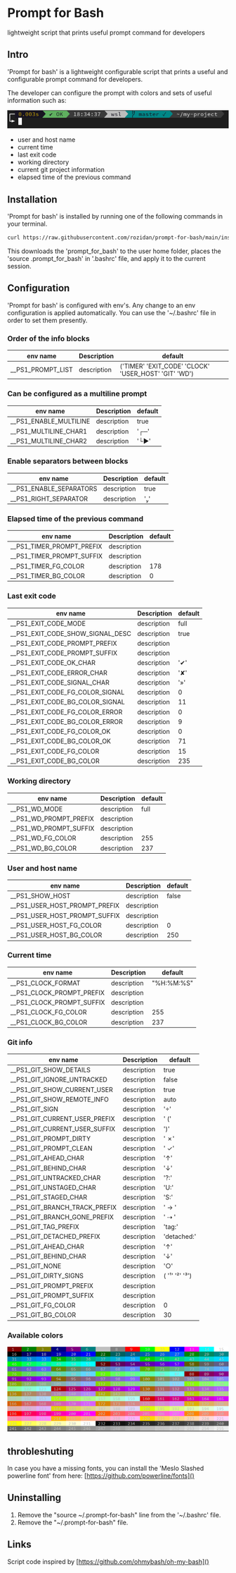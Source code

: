 # Prompt for Bash

lightweight script that prints useful prompt command for developers

## Intro

'Prompt for bash' is a lightweight configurable script that prints a useful and configurable prompt command for
developers.

The developer can configure the prompt with colors and sets of useful information such as:

![prompt1.PNG](prompt1.PNG)

* user and host name
* current time
* last exit code
* working directory
* current git project information
* elapsed time of the previous command

## Installation

'Prompt for bash' is installed by running one of the following commands in your terminal.

```bash
curl https://raw.githubusercontent.com/rozidan/prompt-for-bash/main/install.sh | bash
```

This downloads the 'prompt_for_bash' to the user home folder,
places the 'source .prompt_for_bash' in '.bashrc' file, and
apply it to the current session.

## Configuration

'Prompt for bash' is configured with env's.
Any change to an env configuration is applied automatically.
You can use the '~/.bashrc' file in order to set them presently.

### Order of the info blocks

| env name          | Description | default                                              |
|-------------------|-------------|------------------------------------------------------|
| __PS1_PROMPT_LIST | description | ('TIMER' 'EXIT_CODE' 'CLOCK' 'USER_HOST' 'GIT' 'WD') |

### Can be configured as a multiline prompt

| env name               | Description | default |
|------------------------|-------------|---------|
| __PS1_ENABLE_MULTILINE | description | true    |
| __PS1_MULTILINE_CHAR1  | description | '┌─'    |
| __PS1_MULTILINE_CHAR2  | description | '└►'    |

### Enable separators between blocks

| env name                | Description | default |
|-------------------------|-------------|---------|
| __PS1_ENABLE_SEPARATORS | description | true    |
| __PS1_RIGHT_SEPARATOR   | description | ''     |

### Elapsed time of the previous command

| env name                  | Description | default |
|---------------------------|-------------|---------|
| __PS1_TIMER_PROMPT_PREFIX | description |         |
| __PS1_TIMER_PROMPT_SUFFIX | description |         |
| __PS1_TIMER_FG_COLOR      | description | 178     |
| __PS1_TIMER_BG_COLOR      | description | 0       |

### Last exit code

| env name                         | Description | default |
|----------------------------------|-------------|---------|
| __PS1_EXIT_CODE_MODE             | description | full    |
| __PS1_EXIT_CODE_SHOW_SIGNAL_DESC | description | true    |
| __PS1_EXIT_CODE_PROMPT_PREFIX    | description |         |
| __PS1_EXIT_CODE_PROMPT_SUFFIX    | description |         |
| __PS1_EXIT_CODE_OK_CHAR          | description | '✔'     |
| __PS1_EXIT_CODE_ERROR_CHAR       | description | '✘'     |
| __PS1_EXIT_CODE_SIGNAL_CHAR      | description | '»'     |
| __PS1_EXIT_CODE_FG_COLOR_SIGNAL  | description | 0       |
| __PS1_EXIT_CODE_BG_COLOR_SIGNAL  | description | 11      |
| __PS1_EXIT_CODE_FG_COLOR_ERROR   | description | 0       |
| __PS1_EXIT_CODE_BG_COLOR_ERROR   | description | 9       |
| __PS1_EXIT_CODE_FG_COLOR_OK      | description | 0       |
| __PS1_EXIT_CODE_BG_COLOR_OK      | description | 71      |
| __PS1_EXIT_CODE_FG_COLOR         | description | 15      |
| __PS1_EXIT_CODE_BG_COLOR         | description | 235     |

### Working directory

| env name               | Description | default |
|------------------------|-------------|---------|
| __PS1_WD_MODE          | description | full    |
| __PS1_WD_PROMPT_PREFIX | description |         |
| __PS1_WD_PROMPT_SUFFIX | description |         |
| __PS1_WD_FG_COLOR      | description | 255     |
| __PS1_WD_BG_COLOR      | description | 237     |

### User and host name

| env name                      | Description | default |
|-------------------------------|-------------|---------|
| __PS1_SHOW_HOST               | description | false   |
| __PS1_USER_HOST_PROMPT_PREFIX | description |         |
| __PS1_USER_HOST_PROMPT_SUFFIX | description |         |
| __PS1_USER_HOST_FG_COLOR      | description | 0       |
| __PS1_USER_HOST_BG_COLOR      | description | 250     |

### Current time

| env name                  | Description | default    |
|---------------------------|-------------|------------|
| __PS1_CLOCK_FORMAT        | description | "%H:%M:%S" |
| __PS1_CLOCK_PROMPT_PREFIX | description |            |
| __PS1_CLOCK_PROMPT_SUFFIX | description |            |
| __PS1_CLOCK_FG_COLOR      | description | 255        |
| __PS1_CLOCK_BG_COLOR      | description | 237        |

### Git info

| env name                      | Description | default          |
|-------------------------------|-------------|------------------|
| __PS1_GIT_SHOW_DETAILS        | description | true             |
| __PS1_GIT_IGNORE_UNTRACKED    | description | false            |
| __PS1_GIT_SHOW_CURRENT_USER   | description | true             |
| __PS1_GIT_SHOW_REMOTE_INFO    | description | auto             |
| __PS1_GIT_SIGN                | description | ''              |
| __PS1_GIT_CURRENT_USER_PREFIX | description | ' ('             |
| __PS1_GIT_CURRENT_USER_SUFFIX | description | ')'              |
| __PS1_GIT_PROMPT_DIRTY        | description | ' ✗'             |
| __PS1_GIT_PROMPT_CLEAN        | description | ' ✓'             |
| __PS1_GIT_AHEAD_CHAR          | description | '↑'              |
| __PS1_GIT_BEHIND_CHAR         | description | '↓'              |
| __PS1_GIT_UNTRACKED_CHAR      | description | '?:'             |
| __PS1_GIT_UNSTAGED_CHAR       | description | 'U:'             |
| __PS1_GIT_STAGED_CHAR         | description | 'S:'             |
| __PS1_GIT_BRANCH_TRACK_PREFIX | description | ' → '            |
| __PS1_GIT_BRANCH_GONE_PREFIX  | description | ' ⇢ '            |
| __PS1_GIT_TAG_PREFIX          | description | 'tag:'           |
| __PS1_GIT_DETACHED_PREFIX     | description | 'detached:'      |
| __PS1_GIT_AHEAD_CHAR          | description | '↑'              |
| __PS1_GIT_BEHIND_CHAR         | description | '↓'              |
| __PS1_GIT_NONE                | description | '○'              |
| __PS1_GIT_DIRTY_SIGNS         | description | (   '¹' '²' '³') |
| __PS1_GIT_PROMPT_PREFIX       | description |                  |
| __PS1_GIT_PROMPT_SUFFIX       | description |                  |
| __PS1_GIT_FG_COLOR            | description | 0                |
| __PS1_GIT_BG_COLOR            | description | 30               |

### Available colors

![colors.PNG](colors.PNG)

## throbleshuting
In case you have a missing fonts, you can install the 'Meslo Slashed powerline font' from here: [https://github.com/powerline/fonts]() 

## Uninstalling

1. Remove the "source ~/.prompt-for-bash" line from the '~/.bashrc' file.
2. Remove the "~/.prompt-for-bash" file.

## Links
Script code inspired by [https://github.com/ohmybash/oh-my-bash]()
